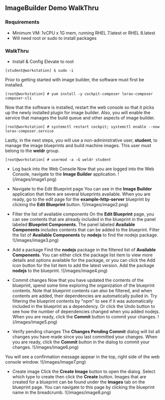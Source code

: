 ## ImageBuilder Demo WalkThru

### Requirements
* Minimum VM: 1vCPU x 1G mem, running RHEL 7.latest or RHEL 8.latest
* Will need root or sudo to install packages

### WalkThru
* Install & Config
Elevate to root
```
[student@workstation] $ sudo -i
```

Prior to getting started with image builder, the software must first be installed.
```
[root@workstation] # yum install -y cockpit-composer lorax-composer composer-cli
```

Now that the software is installed, restart the web console so that it picks up the newly installed plugin for image builder. Also, you will enable the service that manages the build queue and other aspects of image builder.
```
[root@workstation] # systemctl restart cockpit; systemctl enable --now lorax-composer.service
```

Lastly, in the next steps, you will use a non-administrative user, **student**, to manage the image blueprints and build machine images. This user must belong to the **weldr** group.
```
[root@workstation] # usermod -a -G weldr student
```
* Log back into the Web Console
Now that you are logged into the Web Console, navigate to the **Image Builder** application.
!(/images/image1.png)

* Navigate to the Edit Blueprint page
You can see in the **Image Builder** application that there are several blueprints available. When you are ready, go to the edit page for the **example-http-server** blueprint by clicking the **Edit Blueprint** button.
!(/images/image2.png)

* Filter the list of available components
On the **Edit Blueprint** page, you can see contents that are already included in the blueprint in the panel labeled **Blueprint Components**. The panel labeled **Available Components** includes contents that can be added to the blueprint.
Filter the list of **Available Components** by **nodejs** to find the nodejs package.
!(/images/image3.png)

* Add a package
Find the **nodejs** package in the filtered list of **Available Components**. You can either click the package list item to view more details and options available for the package, or you can click the Add icon button for the list item to add the latest version.
Add the package **nodejs** to the blueprint.
!(/images/image4.png)

* Commit changes
Now that you have updated the contents of the blueprint, spend some time exploring the organization of the blueprint contents. Note that blueprint contents can also be filtered, and when contents are added, their dependencies are automatically pulled in. Try filtering the blueprint contents by "npm" to see if it was automatically included in the blueprint as a dependency. Or click the Undo button to see how the number of dependencies changed when you added nodejs.
When you are ready, click the **Commit** button to commit your changes.
!(/images/image5.png)

* Verify pending changes
The **Changes Pending Commit** dialog will list all changes you have made since you last committed your changes.
When you are ready, click the **Commit** button in the dialog to commit your changes.
!(/images/image6.png)

You will see a confirmation message appear in the top, right side of the web console window.
!(/images/image7.png)

* Create image
Click the **Create Image** button to open the dialog. Select which type to create then click the **Create** button.
Images that are created for a blueprint can be found under the **Images** tab on the blueprint page. You can navigate to this page by clicking the blueprint name in the breadcrumb.
!(/images/image8.png)
